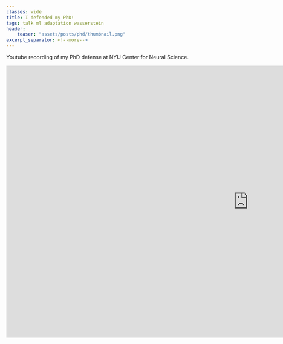 ```yaml
---
classes: wide
title: I defended my PhD!
tags: talk ml adaptation wasserstein
header:
    teaser: "assets/posts/phd/thumbnail.png"
excerpt_separator: <!--more-->
---
```

Youtube recording of my PhD defense at NYU Center for Neural Science.
<!--more-->

<iframe width="1280" height="720" src="https://www.youtube.com/embed/R50yEhZWR6w" title="Lyndon Duong PhD Defense: Adaptive Coding Efficiency &amp; Stochastic Geometry" frameborder="0" allow="accelerometer; autoplay; clipboard-write; encrypted-media; gyroscope; picture-in-picture; web-share" allowfullscreen></iframe>
